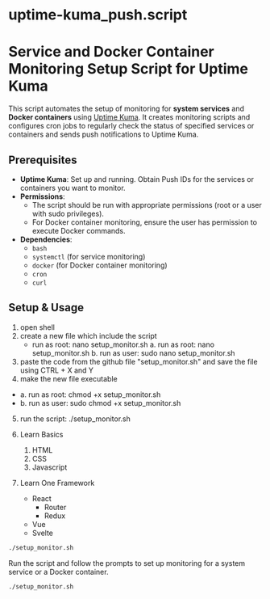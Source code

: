 # uptime-kuma_push.script

# Service and Docker Container Monitoring Setup Script for Uptime Kuma

This script automates the setup of monitoring for **system services** and **Docker containers** using [Uptime Kuma](https://github.com/louislam/uptime-kuma). It creates monitoring scripts and configures cron jobs to regularly check the status of specified services or containers and sends push notifications to Uptime Kuma.

## Prerequisites

- **Uptime Kuma**: Set up and running. Obtain Push IDs for the services or containers you want to monitor.
- **Permissions**:
  - The script should be run with appropriate permissions (root or a user with sudo privileges).
  - For Docker container monitoring, ensure the user has permission to execute Docker commands.
- **Dependencies**:
  - `bash`
  - `systemctl` (for service monitoring)
  - `docker` (for Docker container monitoring)
  - `cron`
  - `curl`

## Setup & Usage

1. open shell
2. create a new file which include the script
   - run as root: nano setup_monitor.sh
  a. run as root: nano setup_monitor.sh
  b. run as user: sudo nano setup_monitor.sh
4. paste the code from the github file "setup_monitor.sh" and save the file using CTRL + X and Y
5. make the new file executable
  - a. run as root: chmod +x setup_monitor.sh
  - b. run as user: sudo chmod +x setup_monitor.sh
5. run the script: ./setup_monitor.sh

1. Learn Basics
   1. HTML
   2. CSS
   7. Javascript
2. Learn One Framework
   - React 
     - Router
     - Redux
   * Vue
   + Svelte
  
```bash
./setup_monitor.sh
```

Run the script and follow the prompts to set up monitoring for a system service or a Docker container.

```bash
./setup_monitor.sh
